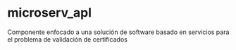 # microserv_apl
Componente enfocado a una solución de software basado en servicios para el problema de validación de certificados
